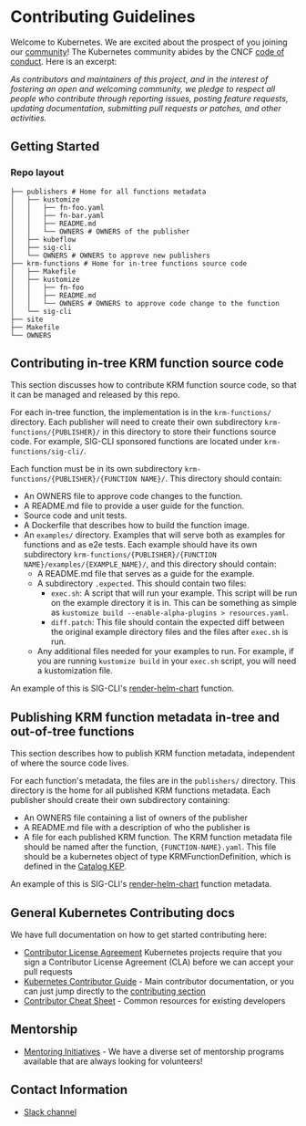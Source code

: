 # Contributing Guidelines

Welcome to Kubernetes. We are excited about the prospect of you joining our [community](https://git.k8s.io/community)! The Kubernetes community abides by the CNCF [code of conduct](code-of-conduct.md). Here is an excerpt:

_As contributors and maintainers of this project, and in the interest of fostering an open and welcoming community, we pledge to respect all people who contribute through reporting issues, posting feature requests, updating documentation, submitting pull requests or patches, and other activities._

## Getting Started

### Repo layout

```
├── publishers # Home for all functions metadata
│   ├── kustomize
│   │   ├── fn-foo.yaml
│   │   ├── fn-bar.yaml
│   │   ├── README.md
│   │   └── OWNERS # OWNERS of the publisher
│   ├── kubeflow
│   ├── sig-cli
│   └── OWNERS # OWNERS to approve new publishers
├── krm-functions # Home for in-tree functions source code
│   ├── Makefile
│   ├── kustomize
│   │   ├── fn-foo
│   │   ├── README.md
│   │   └── OWNERS # OWNERS to approve code change to the function
│   └── sig-cli
├── site 
├── Makefile
└── OWNERS
```

## Contributing in-tree KRM function source code

This section discusses how to contribute KRM function source code, so that it can be managed and released by this repo.

For each in-tree function, the implementation is in the `krm-functions/` directory. Each publisher will need to create their own subdirectory `krm-functions/{PUBLISHER}/` 
in this directory to store their functions source code. For example, SIG-CLI sponsored functions are located
under `krm-functions/sig-cli/`.

Each function must be in its own subdirectory `krm-functions/{PUBLISHER}/{FUNCTION NAME}/`. This directory should 
contain: 
- An OWNERS file to approve code changes to the function.
- A README.md file to provide a user guide for the function.
- Source code and unit tests.
- A Dockerfile that describes how to build the function image.
- An `examples/` directory. Examples that will serve both as examples for functions and as e2e tests. Each example should have its
  own subdirectory `krm-functions/{PUBLISHER}/{FUNCTION NAME}/examples/{EXAMPLE_NAME}/`, and this directory should contain:
  - A README.md file that serves as a guide for the example.
  - A subdirectory `.expected`. This should contain two files:
    - `exec.sh`: A script that will run your example. This script will be run on the example directory it is in. This can
      be something as simple as `kustomize build --enable-alpha-plugins > resources.yaml`.
    - `diff.patch`: This file should contain the expected diff between the original example directory files and the files 
      after `exec.sh` is run.
  - Any additional files needed for your examples to run. For example, if you are running `kustomize build` in your `exec.sh`
    script, you will need a kustomization file. 
        
An example of this is SIG-CLI's [render-helm-chart](https://github.com/kubernetes-sigs/krm-functions-registry/tree/main/krm-functions/sig-cli/render-helm-chart) 
function. 

## Publishing KRM function metadata in-tree and out-of-tree functions

This section describes how to publish KRM function metadata, independent of where the source code lives. 

For each function's metadata, the files are in the `publishers/` directory. This directory is the home for all published KRM functions metadata. Each publisher should create their own 
subdirectory containing:

- An OWNERS file containing a list of owners of the publisher
- A README.md file with a description of who the publisher is
- A file for each published KRM function. The KRM function metadata file should be named after the function,
  `{FUNCTION-NAME}.yaml`. This file should be a kubernetes object of type KRMFunctionDefinition, 
  which is defined in the [Catalog KEP].
    
An example of this is SIG-CLI's [render-helm-chart](https://github.com/kubernetes-sigs/krm-functions-registry/tree/main/publishers/sig-cli/render-helm-chart.yaml) 
function metadata.

## General Kubernetes Contributing docs

We have full documentation on how to get started contributing here:

- [Contributor License Agreement](https://git.k8s.io/community/CLA.md) Kubernetes projects require that you sign a Contributor License Agreement (CLA) before we can accept your pull requests
- [Kubernetes Contributor Guide](https://git.k8s.io/community/contributors/guide) - Main contributor documentation, or you can just jump directly to the [contributing section](https://git.k8s.io/community/contributors/guide#contributing)
- [Contributor Cheat Sheet](https://git.k8s.io/community/contributors/guide/contributor-cheatsheet) - Common resources for existing developers

## Mentorship

- [Mentoring Initiatives](https://git.k8s.io/community/mentoring) - We have a diverse set of mentorship programs available that are always looking for volunteers!

[Catalog KEP]: https://github.com/kubernetes/enhancements/tree/master/keps/sig-cli/2906-kustomize-function-catalog#function-metadata-schema

## Contact Information
- [Slack channel](https://kubernetes.slack.com/messages/sig-cli-krm-functions)